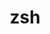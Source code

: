 ---
title: "zsh"
layout: cache
categories: [package, develop-2024-05-12]
meta: {"versions": ["5.8"], "compilers": ["cce@=15.0.1", "gcc@=10.3.0", "gcc@=11.4.0", "gcc@=9.4.0", "oneapi@=2024.0.0"], "oss": ["rhel8", "sle_hpc15", "ubuntu20.04", "ubuntu22.04"], "platforms": ["linux"], "targets": ["neoverse_v1", "neoverse_v2", "ppc64le", "x86_64_v3", "x86_64_v4", "zen4"], "stacks": ["e4s", "e4s-cray-rhel", "e4s-cray-sles", "e4s-neoverse-v2", "e4s-neoverse_v1", "e4s-oneapi", "e4s-power", "root"], "num_specs": 7, "num_specs_by_stack": {"e4s-cray-rhel": 1, "root": 7, "e4s-cray-sles": 1, "e4s-power": 1, "e4s-neoverse_v1": 1, "e4s-neoverse-v2": 1, "e4s": 1, "e4s-oneapi": 1}}
spec_details: [{"hash": "vzfpzkj7zugobuhp5tfttg6cunorrpiq", "compiler": "cce@=15.0.1", "versions": ["5.8"], "os": "rhel8", "platform": "linux", "target": "zen4", "variants": ["build_system=autotools", "~etcdir", "~lmod", "+skip-tcsetpgrp-test"], "stacks": ["e4s-cray-rhel", "root"], "size": "-", "tarball": "https://binaries.spack.io/develop-2024-05-12/build_cache/linux-rhel8-zen4/cce-15.0.1/zsh-5.8/linux-rhel8-zen4-cce-15.0.1-zsh-5.8-vzfpzkj7zugobuhp5tfttg6cunorrpiq.spack"}, {"hash": "pksc5lfxz53ruqir4omwne67a6beb4qg", "compiler": "gcc@=10.3.0", "versions": ["5.8"], "os": "sle_hpc15", "platform": "linux", "target": "x86_64_v4", "variants": ["build_system=autotools", "~etcdir", "~lmod", "+skip-tcsetpgrp-test"], "stacks": ["root", "e4s-cray-sles"], "size": "-", "tarball": "https://binaries.spack.io/develop-2024-05-12/build_cache/linux-sle_hpc15-x86_64_v4/gcc-10.3.0/zsh-5.8/linux-sle_hpc15-x86_64_v4-gcc-10.3.0-zsh-5.8-pksc5lfxz53ruqir4omwne67a6beb4qg.spack"}, {"hash": "5wlg42duerswnkneby6fr36vmgllf3cr", "compiler": "gcc@=9.4.0", "versions": ["5.8"], "os": "ubuntu20.04", "platform": "linux", "target": "ppc64le", "variants": ["build_system=autotools", "~etcdir", "~lmod", "+skip-tcsetpgrp-test"], "stacks": ["e4s-power", "root"], "size": "-", "tarball": "https://binaries.spack.io/develop-2024-05-12/build_cache/linux-ubuntu20.04-ppc64le/gcc-9.4.0/zsh-5.8/linux-ubuntu20.04-ppc64le-gcc-9.4.0-zsh-5.8-5wlg42duerswnkneby6fr36vmgllf3cr.spack"}, {"hash": "3s7lhxgwdb4gbn23dze5yfncdbzm5lne", "compiler": "gcc@=11.4.0", "versions": ["5.8"], "os": "ubuntu22.04", "platform": "linux", "target": "neoverse_v1", "variants": ["build_system=autotools", "~etcdir", "~lmod", "+skip-tcsetpgrp-test"], "stacks": ["e4s-neoverse_v1", "root"], "size": "-", "tarball": "https://binaries.spack.io/develop-2024-05-12/build_cache/linux-ubuntu22.04-neoverse_v1/gcc-11.4.0/zsh-5.8/linux-ubuntu22.04-neoverse_v1-gcc-11.4.0-zsh-5.8-3s7lhxgwdb4gbn23dze5yfncdbzm5lne.spack"}, {"hash": "46vvki5jaawnbkk6lddijryy7pgxwayu", "compiler": "gcc@=11.4.0", "versions": ["5.8"], "os": "ubuntu22.04", "platform": "linux", "target": "neoverse_v2", "variants": ["build_system=autotools", "~etcdir", "~lmod", "+skip-tcsetpgrp-test"], "stacks": ["e4s-neoverse-v2", "root"], "size": "-", "tarball": "https://binaries.spack.io/develop-2024-05-12/build_cache/linux-ubuntu22.04-neoverse_v2/gcc-11.4.0/zsh-5.8/linux-ubuntu22.04-neoverse_v2-gcc-11.4.0-zsh-5.8-46vvki5jaawnbkk6lddijryy7pgxwayu.spack"}, {"hash": "r7fny6hlhww74cetq73kk2vaei2ucwyl", "compiler": "gcc@=11.4.0", "versions": ["5.8"], "os": "ubuntu22.04", "platform": "linux", "target": "x86_64_v3", "variants": ["build_system=autotools", "~etcdir", "~lmod", "+skip-tcsetpgrp-test"], "stacks": ["e4s", "root"], "size": "-", "tarball": "https://binaries.spack.io/develop-2024-05-12/build_cache/linux-ubuntu22.04-x86_64_v3/gcc-11.4.0/zsh-5.8/linux-ubuntu22.04-x86_64_v3-gcc-11.4.0-zsh-5.8-r7fny6hlhww74cetq73kk2vaei2ucwyl.spack"}, {"hash": "rlsrgu3k4ljs6my66olrg5vqgiat37v7", "compiler": "oneapi@=2024.0.0", "versions": ["5.8"], "os": "ubuntu22.04", "platform": "linux", "target": "x86_64_v3", "variants": ["build_system=autotools", "~etcdir", "~lmod", "+skip-tcsetpgrp-test"], "stacks": ["e4s-oneapi", "root"], "size": "-", "tarball": "https://binaries.spack.io/develop-2024-05-12/build_cache/linux-ubuntu22.04-x86_64_v3/oneapi-2024.0.0/zsh-5.8/linux-ubuntu22.04-x86_64_v3-oneapi-2024.0.0-zsh-5.8-rlsrgu3k4ljs6my66olrg5vqgiat37v7.spack"}]
---